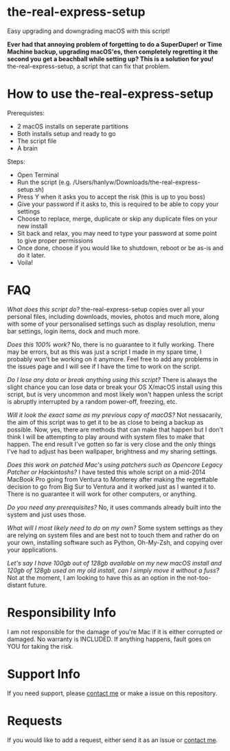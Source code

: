 # the-real-express-setup
Easy upgrading and downgrading macOS with this script!

**Ever had that annoying problem of forgetting to do a SuperDuper! or Time Machine backup, upgrading macOS'es, then completely regretting it the second you get a beachball while setting up? This is a solution for you!**
the-real-express-setup, a script that can fix that problem.

# How to use the-real-express-setup
Prerequistes:
- 2 macOS installs on seperate partitions
- Both installs setup and ready to go
- The script file
- A brain

Steps:
- Open Terminal
- Run the script (e.g. /Users/hanlyw/Downloads/the-real-express-setup.sh)
- Press Y when it asks you to accept the risk (this is up to you boss)
- Give your password if it asks to, this is required to be able to copy your settings
- Choose to replace, merge, duplicate or skip any duplicate files on your new install
- Sit back and relax, you may need to type your password at some point to give proper permissions
- Once done, choose if you would like to shutdown, reboot or be as-is and do it later.
- Voila!

# FAQ
*What does this script do?*
the-real-express-setup copies over all your personal files, including downloads, movies, photos and much more, along with some of your personalised settings such as display resolution, menu bar settings, login items, dock and much more.

*Does this 100% work?*
No, there is no guarantee to it fully working. There may be errors, but as this was just a script I made in my spare time, I probably won't be working on it anymore. Feel free to add any problems in the issues page and I will see if I have the time to work on the script.

*Do I lose any data or break anything using this script?*
There is always the slight chance you can lose data or break your OS X/macOS install using this script, but is very uncommon and most likely won't happen unless the script is abruptly interrupted by a random power-off, freezing, etc.

*Will it look the exact same as my previous copy of macOS?*
Not nessacarily, the aim of this script was to get it to be as close to being a backup as possible. Now, yes, there are methods that can make that happen but I don't think I will be attempting to play around with system files to make that happen. The end result I've gotten so far is very close and the only things I've had to adjust has been wallpaper, brightness and my sharing settings.

*Does this work on patched Mac's using patchers such as Opencore Legacy Patcher or Hackintoshs?*
I have tested this whole script on a mid-2014 MacBook Pro going from Ventura to Monterey after making the regrettable decision to go from Big Sur to Ventura and it worked just as I wanted it to. There is no guarantee it will work for other computers, or anything.

*Do you need any prerequisites?*
No, it uses commands already built into the system and just uses those.

*What will I most likely need to do on my own?*
Some system settings as they are relying on system files and are best not to touch them and rather do on your own, installing software such as Python, Oh-My-Zsh, and copying over your applications.

*Let's say I have 100gb out of 128gb available on my new macOS install and 120gb of 128gb used on my old install, can I simply move it without a fuss?*
Not at the moment, I am looking to have this as an option in the not-too-distant future.

# Responsibility Info
I am not responsible for the damage of you're Mac if it is either corrupted or damaged. No warranty is INCLUDED. If anything happens, fault goes on YOU for taking the risk.
# Support Info
If you need support, please [contact me](mailto:m4halgita@yahoo.com) or make a issue on this repository.
# Requests
If you would like to add a request, either send it as an issue or [contact me](mailto:m4halgita@yahoo.com).
